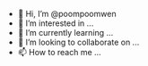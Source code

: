 - 👋 Hi, I’m @poompoomwen
- 👀 I’m interested in ...
- 🌱 I’m currently learning ...
- 💞️ I’m looking to collaborate on ...
- 📫 How to reach me ...

<!---
poompoomwen/poompoomwen is a ✨ special ✨ repository because its `README.md` (this file) appears on your GitHub profile.
You can click the Preview link to take a look at your changes.
--->

